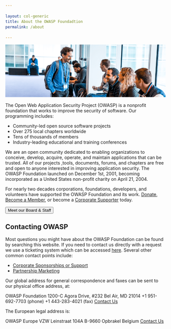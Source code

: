 ```yaml
---

layout: col-generic
title: About the OWASP Foundadtion
permalink: /about

---
```

<img src="/assets/images/web/about_header.png" alt="Attendees at a Global AppSec Conference">

The Open Web Application Security Project (OWASP) is a nonprofit foundation that works to improve the security of software. Our programming includes:

- Community-led open source software projects
- Over 275 local chapters worldwide
- Tens of thousands of members
- Industry-leading educational and training conferences

We are an open community dedicated to enabling organizations to conceive, develop, acquire, operate, and maintain applications that can be trusted. All of our projects ,tools, documents, forums, and chapters are free and open to anyone interested in improving application security. The OWASP Foundation launched on December 1st, 2001, becoming incorporated as a United States non-profit charity on April 21, 2004.

For nearly two decades corporations, foundations, developers, and volunteers have supported the OWASP Foundation and its work. [Donate](/donate), [Become a Member](/membership), or become a [Corporate Supporter](/supporters) today.

<a href="/corporate" target="_blank" rel="noopener"><button class="cta-button grey">Meet our Board & Staff</button></a>


## Contacting OWASP
Most questions you might have about the OWASP Foundation can be found by searching this website. If you need to contact us directly with a request we use a ticketing system which can be accessed [here](https://owasporg.atlassian.net/servicedesk/customer/portal/7/create/72). Several other common contact points include:

- [Corporate Sponsorships or Support](mailto:kelly.santalucia@owasp.com)
- [Partnership Marketing](mailto:lisa.jones@owasp.com)

Our global address for general correspondence and faxes can be sent to our physical office address, at: 

  OWASP Foundation
  1200-C Agora Drive, #232
  Bel Air, MD 21014
 +1 951-692-7703 (phone)
 +1 443-283-4021 (fax)
 [Contact Us](https://owasporg.atlassian.net/servicedesk/customer/portal/7/group/18/create/72)

The European legal address is:

  OWASP Europe VZW
  Leinstraat 104A
  B-9660 Opbrakel
  Belgium
  [Contact Us](https://owasporg.atlassian.net/servicedesk/customer/portal/7/group/18/create/72)
